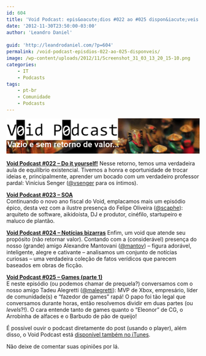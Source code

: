 ```yaml
---
id: 604
title: 'Void Podcast: epis&oacute;dios #022 ao #025 dispon&iacute;veis!'
date: '2012-11-30T23:50:00-03:00'
author: 'Leandro Daniel'

guid: 'http://leandrodaniel.com/?p=604'
permalink: /void-podcast-episdios-022-ao-025-disponveis/
image: /wp-content/uploads/2012/11/Screenshot_31_03_13_20_15-10.png
categories:
    - IT
    - Podcasts
tags:
    - pt-br
    - Comunidade
    - Podcasts
---
```


![](/assets/pics/VoidBanner.png)

**[Void Podcast #022 – Do it yourself!](http://voidpodcast.com/2012/07/24/void-podcast-022-do-it-yourself/)** Nesse retorno, temos uma verdadeira aula de equilíbrio existencial. Tivemos a honra e oportunidade de trocar ideias e, principalmente, aprender um bocado com um verdadeiro professor pardal: Vinícius Senger ([@vsenger](http://twitter.com/vsenger) para os íntimos).

**[Void Podcast #023 – SOA](http://voidpodcast.com/2012/08/06/void-podcast-023-soa/)**  
Continuando o novo ano fiscal do Void, emplacamos mais um episódio épico, desta vez com a ilustre presença do Felipe Oliveira ([@scaphe](http://twitter.com/scaphe)): arquiteto de software, aikidoísta, DJ e produtor, cinéfilo, startupeiro e maluco de plantão.

**[Void Podcast #024 – Notícias bizarras](http://voidpodcast.com/2012/08/26/void-podcast-024-noticias-bizarras/)** Enfim, um void que atende seu propósito (não retornar valor). Contando com a (considerável) presença do nosso (grande) amigo Alexandre Mantovani ([@mantov](http://twitter.com/mantov)) – figura adorável, inteligente, alegre e cativante – analisamos um conjunto de notícias curiosas – uma verdadeira coleção de fatos verídicos que parecem baseados em obras de ficção.

**[Void Podcast #025 – Games (parte 1)](http://voidpodcast.com/2012/11/26/void-podcast-025-games-parte-1/)**  
E neste episódio (ou podemos chamar de prequela?) conversamos com o nosso amigo Tadeu Alegretti ([@malegretti](https://twitter.com/malegretti)): MVP de Xbox, empresário, líder de comunidade(s) e “fazedor de games” rapá! O papo foi tão legal que conversamos durante horas, então resolvemos dividir em duas partes (ou *levels*?!). O cara entende tanto de games quanto o “Eleonor” de CG, o Arrobinha de alfaces e o Barbudo de pão de queijo!

É possível ouvir o podcast diretamente do post (usando o player), além disso, o Void Podcast está [disponível também no iTunes](http://itunes.apple.com/br/podcast/void-podcast/id443186480).

Não deixe de comentar suas opiniões por lá.

